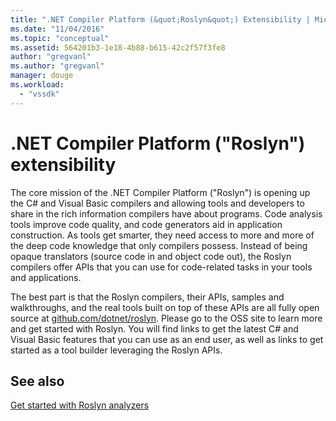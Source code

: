 ```yaml
---
title: ".NET Compiler Platform (&quot;Roslyn&quot;) Extensibility | Microsoft Docs"
ms.date: "11/04/2016"
ms.topic: "conceptual"
ms.assetid: 564201b3-1e18-4b88-b615-42c2f57f3fe8
author: "gregvanl"
ms.author: "gregvanl"
manager: douge
ms.workload:
  - "vssdk"
---
```

# .NET Compiler Platform (&quot;Roslyn&quot;) extensibility
The core mission of the .NET Compiler Platform ("Roslyn") is opening up the C# and Visual Basic compilers and allowing tools and developers to share in the rich information compilers have about programs. Code analysis tools improve code quality, and code generators aid in application construction. As tools get smarter, they need access to more and more of the deep code knowledge that only compilers possess. Instead of being opaque translators (source code in and object code out), the Roslyn compilers offer APIs that you can use for code-related tasks in your tools and applications.

 The best part is that the Roslyn compilers, their APIs, samples and walkthroughs, and the real tools built on top of these APIs are all fully open source at [github.com/dotnet/roslyn](https://github.com/dotnet/Roslyn). Please go to the OSS site to learn more and get started with Roslyn. You will find links to get the latest C# and Visual Basic features that you can use as an end user, as well as links to get started as a tool builder leveraging the Roslyn APIs.

## See also
 [Get started with Roslyn analyzers](../extensibility/getting-started-with-roslyn-analyzers.md)
